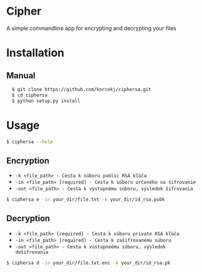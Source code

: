 # Cipher
A simple commandline app for encrypting and decrypting your files
# Installation

## Manual
```bash
  $ git clone https://github.com/korcekj/ciphersa.git
  $ cd ciphersa
  $ python setup.py install
```
# Usage
```bash
$ ciphersa --help
```
## Encryption
* `-k <file_path> - Cesta k súboru public RSA kľúča` 
* `-in <file_path> [required] - Cesta k súboru určeného na šifrovanie` 
* `-out <file_path> - Cesta k výstupnému súboru, výsledok šifrovania` 
```bash
$ ciphersa e -in your_dir/file.txt -k your_dir/id_rsa.pubk
```
## Decryption
* `-k <file_path> [required] - Cesta k súboru private RSA kľúča`
* `-in <file_path> [required] - Cesta k zašifrovanému súboru`
* `-out <file_path> - Cesta k vústupneému súboru, výsledok dešifrovania`
```bash
$ ciphersa d -in your_dir/file.txt.enc -k your_dir/id_rsa.pk
```